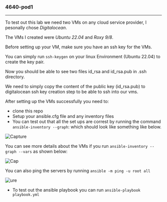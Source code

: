 ### 4640-pod1

---

To test out this lab we need two VMs on any cloud service provider, I pesonally chose *Digitalocean*.  

The VMs I created were *Ubuntu 22.04* and *Roxy 9/8*.  

Before setting up your VM, make sure you have an ssh key for the VMs.  

You can simply run ```ssh-keygen``` on your linux Environment (Ubuntu 22.04) to create the key pair.

Now you should be able to see two files id_rsa and id_rsa.pub in .ssh directory.  

We need to simply copy the content of the public key (id_rsa.pub) to digitalocean ssh key creation step to be able to ssh into our vms. 

After setting up the VMs successfully you need to:

  * clone this repo
  * Setup your ansible.cfg file and any inventory files
  * You can test out that all the set ups are correst by running the command ```ansible-inventory --graph```: which should look like something like below. 
  
  ![Capture](https://user-images.githubusercontent.com/71790429/198816010-d0a55553-1cfd-40e5-b120-8c9833931b22.JPG)
  
  You can see more details about the VMs if you run ```ansible-inventory --graph --vars``` as shown below:
  
  ![Cap](https://user-images.githubusercontent.com/71790429/198816219-8cf3af0c-e130-4a47-b002-1d0fbdf2d9de.JPG)
  
   You can also ping the servers by running ```ansible -m ping -u root all```
   
   ![ure](https://user-images.githubusercontent.com/71790429/198816504-55706655-c1f1-4e54-8b8d-03186d8bfe6c.JPG)

  * To test out the ansible playbook you can run ```ansible-playbook playbook.yml```  
